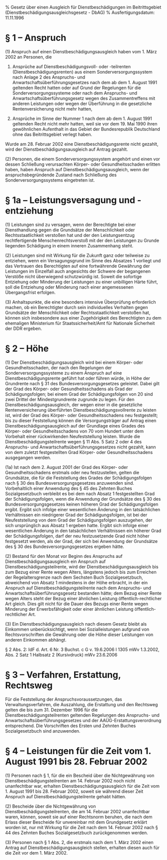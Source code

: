 % Gesetz über einen Ausgleich für Dienstbeschädigungen im Beitrittsgebiet  (Dienstbeschädigungsausgleichsgesetz - DbAG)
% Ausfertigungsdatum: 11.11.1996
 
# § 1 – Anspruch

(1) Anspruch auf einen Dienstbeschädigungsausgleich haben vom 1. März 2002 an Personen, die

1. Ansprüche auf Dienstbeschädigungsvoll- oder -teilrenten (Dienstbeschädigungsrenten) aus einem Sonderversorgungssystem nach Anlage 2 des Anspruchs- und Anwartschaftsüberführungsgesetzes nach dem ab dem 1. August 1991 geltenden Recht hatten oder auf Grund der Regelungen für die Sonderversorgungssysteme oder nach dem Anspruchs- und Anwartschaftsüberführungsgesetz wegen des Zusammentreffens mit anderen Leistungen oder wegen der Überführung in die gesetzliche Rentenversicherung nicht mehr hatten,

2. Ansprüche im Sinne der Nummer 1 nach dem ab dem 1. August 1991 geltenden Recht nicht mehr hatten, weil sie vor dem 19. Mai 1990 ihren gewöhnlichen Aufenthalt in das Gebiet der Bundesrepublik Deutschland ohne das Beitrittsgebiet verlegt haben.

Wurde am 28. Februar 2002 eine Dienstbeschädigungsrente nicht gezahlt, wird der Dienstbeschädigungsausgleich auf Antrag gezahlt.

(2) Personen, die einem Sonderversorgungssystem angehört und einen vor dessen Schließung verursachten Körper- oder Gesundheitsschaden erlitten haben, haben Anspruch auf Dienstbeschädigungsausgleich, wenn der anspruchsbegründende Zustand nach Schließung des Sonderversorgungssystems eingetreten ist.

# § 1a – Leistungsversagung und -entziehung

(1) Leistungen sind zu versagen, wenn der Berechtigte bei einer Diensthandlung gegen die Grundsätze der Menschlichkeit oder Rechtsstaatlichkeit verstoßen hat und der den Leistungsentzug rechtfertigende Menschenrechtsverstoß mit der den Leistungen zu Grunde liegenden Schädigung in einem inneren Zusammenhang steht.

(2) Leistungen sind mit Wirkung für die Zukunft ganz oder teilweise zu entziehen, wenn ein Versagungsgrund im Sinne des Absatzes 1 vorliegt und das Vertrauen des Berechtigten auf eine fortwährende Gewährung der Leistungen im Einzelfall auch angesichts der Schwere der begangenen Verstöße nicht überwiegend schutzwürdig ist. Soweit die sofortige Entziehung oder Minderung der Leistungen zu einer unbilligen Härte führt, soll die Entziehung oder Minderung nach einer angemessenen Übergangsfrist erfolgen.

(3) Anhaltspunkte, die eine besonders intensive Überprüfung erforderlich machen, ob ein Berechtigter durch sein individuelles Verhalten gegen Grundsätze der Menschlichkeit oder Rechtsstaatlichkeit verstoßen hat, können sich insbesondere aus einer Zugehörigkeit des Berechtigten zu dem ehemaligen Ministerium für Staatssicherheit/Amt für Nationale Sicherheit der DDR ergeben.

# § 2 – Höhe

(1) Der Dienstbeschädigungsausgleich wird bei einem Körper- oder Gesundheitsschaden, der nach den Regelungen der Sonderversorgungssysteme zu einem Anspruch auf eine Dienstbeschädigungsrente geführt hat oder führen würde, in Höhe der Grundrente nach § 31 des Bundesversorgungsgesetzes geleistet. Dabei gilt der Grad des Körper- oder Gesundheitsschadens als Grad der Schädigungsfolgen; bei einem Grad der Schädigungsfolgen von 20 sind zwei Drittel der Mindestgrundrente zugrunde zu legen. Für den Dienstbeschädigungsausgleich, der wegen einer in die gesetzliche Rentenversicherung überführten Dienstbeschädigungsvollrente zu leisten ist, wird der Grad des Körper- oder Gesundheitsschadens neu festgestellt; bis zu dieser Feststellung können die Versorgungsträger auf Antrag einen Dienstbeschädigungsausgleich auf der Grundlage eines Grades des Körper- oder Gesundheitsschadens von 70 vom Hundert unter dem Vorbehalt einer rückwirkenden Neufeststellung leisten. Wurde die Dienstbeschädigungsteilrente wegen § 11 Abs. 5 Satz 2 oder 4 des Anspruchs- und Anwartschaftsüberführungsgesetzes nicht gezahlt, kann von dem zuletzt festgestellten Grad Körper- oder Gesundheitsschadens ausgegangen werden.

(1a) Ist nach dem 2. August 2001 der Grad des Körper- oder Gesundheitsschadens erstmals oder neu festzustellen, gelten die Grundsätze, die für die Feststellung des Grades der Schädigungsfolgen nach § 30 des Bundesversorgungsgesetzes anzuwenden sind. Vorbehaltlich einer Anwendung des § 45 des Zehnten Buches Sozialgesetzbuch verbleibt es bei dem nach Absatz 1 festgestellten Grad der Schädigungsfolgen, wenn die Anwendung der Grundsätze des § 30 des Bundesversorgungsgesetzes keinen höheren Grad der Schädigungsfolgen ergibt. Ergibt sich infolge einer wesentlichen Änderung in den tatsächlichen Verhältnissen ein niedrigerer Grad der Schädigungsfolgen, ist bei der Neufeststellung von dem Grad der Schädigungsfolgen auszugehen, der sich ursprünglich aus Absatz 1 ergeben hatte. Ergibt sich infolge einer wesentlichen Änderung in den tatsächlichen Verhältnissen ein höherer Grad der Schädigungsfolgen, darf der neu festzusetzende Grad nicht höher festgesetzt werden, als der Grad, der sich bei Anwendung der Grundsätze des § 30 des Bundesversorgungsgesetzes ergeben hätte.

(2) Bestand für den Monat vor Beginn des Anspruchs auf Dienstbeschädigungsausgleich ein Anspruch auf Dienstbeschädigungsteilrente, wird der Dienstbeschädigungsausgleich bis zum Bezug einer Rente wegen Alters, längstens jedoch bis zum Erreichen der Regelaltersgrenze nach dem Sechsten Buch Sozialgesetzbuch, abweichend von Absatz 1 mindestens in der Höhe erbracht, in der ein Anspruch auf Dienstbeschädigungsteilrente nach dem Anspruchs- und Anwartschaftsüberführungsgesetz bestanden hätte; dem Bezug einer Rente wegen Alters steht der Bezug einer ähnlichen Leistung öffentlich-rechtlicher Art gleich. Dies gilt nicht für die Dauer des Bezugs einer Rente wegen Minderung der Erwerbsfähigkeit oder einer ähnlichen Leistung öffentlich-rechtlicher Art.

(3) Ein Dienstbeschädigungsausgleich nach diesem Gesetz bleibt als Einkommen unberücksichtigt, wenn bei Sozialleistungen aufgrund von Rechtsvorschriften die Gewährung oder die Höhe dieser Leistungen von anderen Einkommen abhängt.

§ 2 Abs. 2: IdF d. Art. 6 Nr. 3 Buchst. c G v. 19.6.2006 I 1305 mWv 1.3.2002, Abs. 2 Satz 1 Halbsatz 2 (Kursivdruck) mWv 23.6.2006

# § 3 – Verfahren, Erstattung, Rechtsweg

Für die Feststellung der Anspruchsvoraussetzungen, das Verwaltungsverfahren, die Auszahlung, die Erstattung und den Rechtsweg gelten die bis zum 31. Dezember 1996 für die Dienstbeschädigungsteilrenten geltenden Regelungen des Anspruchs- und Anwartschaftsüberführungsgesetzes und der AAÜG-Erstattungsverordnung entsprechend. Die Vorschriften des Ersten und Zehnten Buches Sozialgesetzbuch sind anzuwenden.

# § 4 – Leistungen für die Zeit vom 1. August 1991 bis 28. Februar 2002

(1) Personen nach § 1, für die ein Bescheid über die Nichtgewährung von Dienstbeschädigungsteilrenten am 14. Februar 2002 noch nicht unanfechtbar war, erhalten Dienstbeschädigungsausgleich für die Zeit vom 1. August 1991 bis 28. Februar 2002, soweit sie während dieser Zeit Anspruch auf Dienstbeschädigungsteilrente gehabt hätten.

(2) Bescheide über die Nichtgewährung von Dienstbeschädigungsteilrenten, die am 14. Februar 2002 unanfechtbar waren, können, soweit sie auf einer Rechtsnorm beruhen, die nach dem Erlass dieser Bescheide für unvereinbar mit dem Grundgesetz erklärt worden ist, nur mit Wirkung für die Zeit nach dem 14. Februar 2002 nach § 44 des Zehnten Buches Sozialgesetzbuch zurückgenommen werden.

(3) Personen nach § 1 Abs. 2, die erstmals nach dem 1. März 2002 einen Antrag auf Dienstbeschädigungsausgleich stellen, erhalten diesen auch für die Zeit vor dem 1. März 2002.
